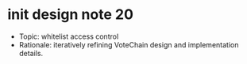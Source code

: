 # init design note 20

- Topic: whitelist access control
- Rationale: iteratively refining VoteChain design and implementation details.
